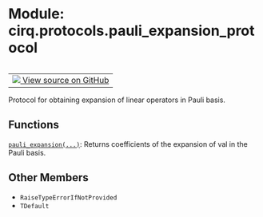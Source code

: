 <div itemscope itemtype="http://developers.google.com/ReferenceObject">
<meta itemprop="name" content="cirq.protocols.pauli_expansion_protocol" />
<meta itemprop="path" content="Stable" />
<meta itemprop="property" content="RaiseTypeErrorIfNotProvided"/>
<meta itemprop="property" content="TDefault"/>
</div>

# Module: cirq.protocols.pauli_expansion_protocol

<!-- Insert buttons and diff -->

<table class="tfo-notebook-buttons tfo-api" align="left">

<td>
  <a target="_blank" href="https://github.com/quantumlib/cirq/tree/master/cirq/protocols/pauli_expansion_protocol.py">
    <img src="https://www.tensorflow.org/images/GitHub-Mark-32px.png" />
    View source on GitHub
  </a>
</td>
</table>



Protocol for obtaining expansion of linear operators in Pauli basis.



## Functions

[`pauli_expansion(...)`](../../cirq/protocols/pauli_expansion.md): Returns coefficients of the expansion of val in the Pauli basis.

## Other Members

* `RaiseTypeErrorIfNotProvided` <a id="RaiseTypeErrorIfNotProvided"></a>
* `TDefault` <a id="TDefault"></a>
